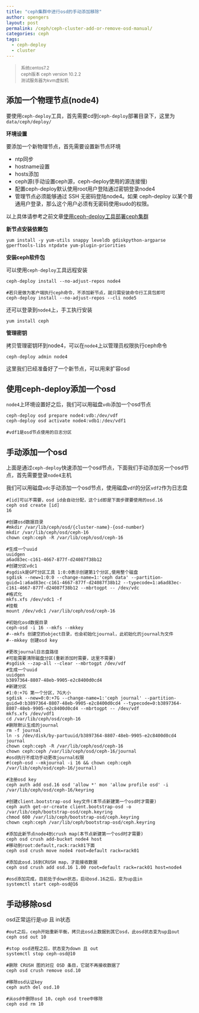 ```yaml
---
title: "ceph集群中进行osd的手动添加移除"
author: opengers
layout: post
permalink: /ceph/ceph-cluster-add-or-remove-osd-manual/
categories: ceph
tags:
  - ceph-deploy
  - cluster
---
```


><small>系统centos7.2    
ceph版本 ceph version 10.2.2   
测试服务器为kvm虚拟机</small>

## 添加一个物理节点(node4)   

要使用`ceph-deploy`工具，首先需要cd到`ceph-deploy`部署目录下，这里为`data/ceph/deploy/`  

**环境设置**  

要添加一个新物理节点，首先需要设置新节点环境   

* ntp同步
* hostname设置
* hosts添加
* ceph源(手动设置ceph源，ceph-deploy使用的源连接慢)
* 配置ceph-deploy默认使用root用户登陆通过密钥登录node4
* 管理节点必须能够通过 SSH 无密码登陆node4。如果 ceph-deploy 以某个普通用户登录，那么这个用户必须有无密码使用sudo的权限。

以上具体请参考之前文章[使用ceph-deploy工具部署ceph集群](http://www.isjian.com/ceph/ceph-deploy-ceph-storage-cluster/)

**新节点安装依赖包**  

``` shell
yum install -y yum-utils snappy leveldb gdiskpython-argparse gperftools-libs ntpdate yum-plugin-priorities
```

**安装ceph软件包**

可以使用`ceph-deploy`工具远程安装 

``` shell
ceph-deploy install --no-adjust-repos node4

#若只是做为客户端执行ceph命令，不添加新节点，就只需安装命令行工具包即可
ceph-deploy install --no-adjust-repos --cli node5
```

还可以登录到`node4`上，手工执行安装   

``` shell
yum install ceph
```

**管理密钥**  

拷贝管理密钥环到node4，可以在`node4`上以管理员权限执行ceph命令  

``` shell
ceph-deploy admin node4
```

这里我们已经准备好了一个新节点，可以用来扩容osd  

## 使用ceph-deploy添加一个osd  

`node4`上环境设置好之后，我们可以用磁盘`vdb`添加一个osd节点    

``` shell
ceph-deploy osd prepare node4:vdb:/dev/vdf
ceph-deploy osd activate node4:vdb1:/dev/vdf1

#vdf1是osd节点使用的日志分区
```

## 手动添加一个osd

上面是通过`ceph-deploy`快速添加一个osd节点，下面我们手动添加另一个osd节点，首先需要登录`node4`主机   

我们可以用磁盘`vdc`手动添加一个osd节点，使用磁盘`vdf`的分区`vdf2`作为日志盘    

``` shell
#[id]可以不需要，osd id会自动分配，这个id即是下面步骤要使用的osd.16
ceph osd create [id]
16

#创建osd数据目录
#mkdir /var/lib/ceph/osd/{cluster-name}-{osd-number}
mkdir /var/lib/ceph/osd/ceph-16
chown ceph:ceph -R /var/lib/ceph/osd/ceph-16

#生成一个uuid
uuidgen
a6ad83ec-c161-4667-877f-d24087f38b12
#创建分区vdc1
#sgdisk是GPT分区工具 1:0:0表示创建第1个分区,使用整个磁盘
sgdisk --new=1:0:0 --change-name=1:'ceph data' --partition-guid=1:a6ad83ec-c161-4667-877f-d24087f38b12 --typecode=1:a6ad83ec-c161-4667-877f-d24087f38b12 --mbrtogpt -- /dev/vdc
#格式化
mkfs.xfs /dev/vdc1 -f
#挂载
mount /dev/vdc1 /var/lib/ceph/osd/ceph-16

#初始化osd数据目录
ceph-osd -i 16 --mkfs --mkkey
#--mkfs 创建空的object目录，也会初始化journal，此初始化的journal为文件
#--mkkey 创建osd key

#更改journal日志盘路径
#可能需要清除磁盘分区(重新添加时需要，这里不需要)
#sgdisk --zap-all --clear --mbrtogpt /dev/vdf
#生成一个uuid
uuidgen
b3897364-8807-48eb-9905-e2c8400d0cd4
#新建分区
#1:0:+7G 第一个分区，7G大小
sgdisk --new=0:0:+7G --change-name=1:'ceph journal' --partition-guid=0:b3897364-8807-48eb-9905-e2c8400d0cd4 --typecode=0:b3897364-8807-48eb-9905-e2c8400d0cd4 --mbrtogpt -- /dev/vdf
mkfs.xfs /dev/vdf1
cd /var/lib/ceph/osd/ceph-16
#删除默认生成的journal
rm -f journal
ln -s /dev/disk/by-partuuid/b3897364-8807-48eb-9905-e2c8400d0cd4 journal
chown ceph:ceph -R /var/lib/ceph/osd/ceph-16
chown ceph:ceph /var/lib/ceph/osd/ceph-16/journal
#osd执行不成功手动更改journal权限
#(ceph-osd --mkjournal -i 16 && chown ceph:ceph /var/lib/ceph/osd/ceph-16/journal)

#注册osd key
ceph auth add osd.16 osd 'allow *' mon 'allow profile osd' -i /var/lib/ceph/osd/ceph-16/keyring

#创建client.bootstrap-osd key文件(本节点新建第一个osd时才需要)
ceph auth get-or-create client.bootstrap-osd -o /var/lib/ceph/bootstrap-osd/ceph.keyring
chmod 600 /var/lib/ceph/bootstrap-osd/ceph.keyring
chown ceph:ceph /var/lib/ceph/bootstrap-osd/ceph.keyring

#添加此新节点node4到crush map(本节点新建第一个osd时才需要)
ceph osd crush add-bucket node4 host
#移动到root:default,rack:rack01下面
ceph osd crush move node4 root=default rack=rack01

#添加此osd.16到CRUSH map，才能接收数据
ceph osd crush add osd.16 1.00 root=default rack=rack01 host=node4

#osd添加完成，目前处于down状态，启动osd.16之后，变为up且in
systemctl start ceph-osd@16
```

## 手动移除osd  

osd正常运行是up 且 in状态   

``` shell
#out之后，ceph开始重新平衡，拷贝此osd上数据到其它osd，此osd状态变为up且out
ceph osd out 10

#stop osd进程之后，状态变为down 且 out
systemctl stop ceph-osd@10

#删除 CRUSH 图的对应 OSD 条目，它就不再接收数据了
ceph osd crush remove osd.10

#移除osd认证key
ceph auth del osd.10

#从osd中删除osd 10，ceph osd tree中移除
ceph osd rm 10
```